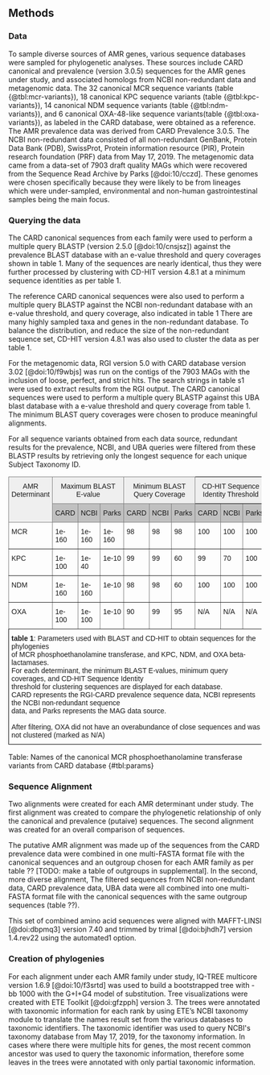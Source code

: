 ## Methods

### Data

To sample diverse sources of AMR genes, various sequence databases were sampled for phylogenetic analyses.
These sources include CARD canonical and prevalence (version 3.0.5) sequences for the AMR genes under study, and associated homologs from NCBI non-redundant data and metagenomic data.
The 32 canonical MCR sequence variants (table {@tbl:mcr-variants}), 18 canonical KPC sequence variants (table {@tbl:kpc-variants}), 14 canonical NDM sequence variants (table {@tbl:ndm-variants}), and 6 canonical OXA-48-like sequence variants(table {@tbl:oxa-variants}), as labeled in the CARD database, were obtained as a reference. The AMR prevalence data was derived from CARD Prevalence 3.0.5. 
The NCBI non-redundant data consisted of all non-redundant GenBank, Protein Data Bank (PDB), SwissProt, Protein information resource (PIR), Protein research foundation (PRF) data from May 17, 2019.
The metagenomic data came from a data-set of 7903 draft quality MAGs which were recovered from the Sequence Read Archive by Parks [@doi:10/cczd]. These genomes were chosen specifically because they were likely to be from lineages which were under-sampled, environmental and non-human gastrointestinal samples being the main focus.

### Querying the data

The CARD canonical sequences from each family were used to perform a multiple query BLASTP (version 2.5.0 [@doi:10/cnsjsz]) against the prevalence BLAST database with an e-value threshold and query coverages shown in table 1. 
Many of the sequences are nearly identical, thus they were further processed by clustering with CD-HIT version 4.8.1 at a minimum sequence identities as per table 1.

The reference CARD canonical sequences were also used to perform a multiple query BLASTP against the NCBI non-redundant database with an e-value threshold, and query coverage, also indicated in table 1
There are many highly sampled taxa and genes in the non-redundant database. 
To balance the distribution, and reduce the size of the non-redundant sequence set, CD-HIT version 4.8.1 was also used to cluster the data as per table 1.

For the metagenomic data, RGI version 5.0 with CARD database version 3.02 [@doi:10/f9wbjs] was run on the contigs of the 7903 MAGs with the inclusion of loose, perfect, and strict hits.
The search strings in table s1 were used to extract results from the RGI output.
The CARD canonical sequences were used to perform a multiple query BLASTP against this UBA blast database with a e-value threshold and query coverage from table 1.
The minimum BLAST query coverages were chosen to produce meaningful alignments.

For all sequence variants obtained from each data source, redundant results for the prevalence, NCBI, and UBA queries were filtered from these BLASTP results by retrieving only the longest sequence for each unique Subject Taxonomy ID. 

<style type="text/css">
.tg  {border-collapse:collapse;border-spacing:0;}
.tg td{border-color:black;border-style:solid;border-width:1px;font-family:Arial, sans-serif;font-size:14px;
  overflow:hidden;padding:10px 5px;word-break:normal;}
.tg th{border-color:black;border-style:solid;border-width:1px;font-family:Arial, sans-serif;font-size:14px;
  font-weight:normal;overflow:hidden;padding:10px 5px;word-break:normal;}
.tg .tg-yj5y{background-color:#efefef;border-color:inherit;text-align:center;vertical-align:top}
.tg .tg-j4pq{background-color:#efefef;border-color:#000000;text-align:center;vertical-align:top}
.tg .tg-llyw{background-color:#c0c0c0;border-color:inherit;text-align:left;vertical-align:top}
.tg .tg-0pky{border-color:inherit;text-align:left;vertical-align:top}
.tg .tg-0lax{text-align:left;vertical-align:top}
</style>
<table class="tg">
<thead>
  <tr>
    <th class="tg-yj5y" rowspan="2">AMR<br>Determinant</th>
    <th class="tg-yj5y" colspan="3">Maximum BLAST<br>E-value<br></th>
    <th class="tg-yj5y" colspan="3">Minimum BLAST <br>Query Coverage</th>
    <th class="tg-j4pq" colspan="3">CD-HIT Sequence <br>Identity Threshold</th>
  </tr>
  <tr>
    <td class="tg-llyw">CARD<br></td>
    <td class="tg-llyw">NCBI<br></td>
    <td class="tg-llyw">Parks<br></td>
    <td class="tg-llyw">CARD<br></td>
    <td class="tg-llyw">NCBI<br></td>
    <td class="tg-llyw">Parks<br></td>
    <td class="tg-llyw">CARD<br></td>
    <td class="tg-llyw">NCBI<br></td>
    <td class="tg-llyw">Parks<br></td>
  </tr>
</thead>
<tbody>
  <tr>
    <td class="tg-0pky">MCR<br></td>
    <td class="tg-0pky">1e-160</td>
    <td class="tg-0pky">1e-160</td>
    <td class="tg-0pky">1e-160</td>
    <td class="tg-0pky">98</td>
    <td class="tg-0pky">98</td>
    <td class="tg-0pky">98</td>
    <td class="tg-0pky">100</td>
    <td class="tg-0pky">100</td>
    <td class="tg-0pky">100</td>
  </tr>
  <tr>
    <td class="tg-0pky">KPC</td>
    <td class="tg-0pky">1e-100</td>
    <td class="tg-0pky">1e-40</td>
    <td class="tg-0pky">1e-10</td>
    <td class="tg-0pky">99</td>
    <td class="tg-0pky">99</td>
    <td class="tg-0pky">60</td>
    <td class="tg-0pky">99</td>
    <td class="tg-0pky">70</td>
    <td class="tg-0pky">100</td>
  </tr>
  <tr>
    <td class="tg-0pky">NDM</td>
    <td class="tg-0pky">1e-160</td>
    <td class="tg-0pky">1e-160</td>
    <td class="tg-0pky">1e-10</td>
    <td class="tg-0pky">98</td>
    <td class="tg-0pky">98</td>
    <td class="tg-0pky">60</td>
    <td class="tg-0pky">100</td>
    <td class="tg-0pky">100 </td>
    <td class="tg-0pky">100</td>
  </tr>
  <tr>
    <td class="tg-0pky">OXA</td>
    <td class="tg-0pky">1e-100</td>
    <td class="tg-0pky">1e-100</td>
    <td class="tg-0pky">1e-10</td>
    <td class="tg-0pky">90</td>
    <td class="tg-0pky">99</td>
    <td class="tg-0pky">95</td>
    <td class="tg-0pky">N/A</td>
    <td class="tg-0pky">N/A</td>
    <td class="tg-0pky">N/A</td>
  </tr>
  <tr>
    <td class="tg-0lax" colspan="10"><b>table 1</b>: Parameters used with BLAST and CD-HIT to obtain sequences for the phylogenies<br>of MCR phosphoethanolamine transferase, and KPC, NDM, and OXA beta-lactamases.<br>For each determinant, the minimum BLAST E-values, minimum query coverages, and CD-HIT Sequence Identity <br>threshold for clustering sequences are displayed for each database.<br>CARD represents the RGI-CARD prevalence sequence data, NCBI represents the NCBI non-redundant sequence<br>data, and Parks represents the MAG data source.<br><br>After filtering, OXA did not have an overabundance of close sequences and was not clustered (marked as N/A)<br></td>
  </tr>
</tbody>
</table>
Table: Names of the canonical MCR phosphoethanolamine transferase variants from CARD database {#tbl:params}

### Sequence Alignment

Two alignments were created for each AMR determinant under study.
The first alignment was created to compare the phylogenetic relationship of only the canonical and prevalence (putaive) sequences.
The second alignment was created for an overall comparison of sequences.

The putative AMR alignment was made up of the sequences from the CARD prevalence data were combined in one multi-FASTA format file with the canonical sequences and an outgroup chosen for each AMR family as per table ?? [TODO: make a table of outgroups in supplemental]. 
In the second, more diverse alignment, The filtered sequences from NCBI non-redundant data, CARD prevalence data, UBA data were all combined into one multi-FASTA format file with the canonical sequences with the same outgroup sequences (table ??).

This set of combined amino acid sequences were aligned with MAFFT-LINSI [@doi:dbpmq3] version 7.40 and trimmed by trimal [@doi:bjhdh7] version 1.4.rev22 using the automated1 option.

### Creation of phylogenies

For each alignment under each AMR family under study, IQ-TREE multicore version 1.6.9 [@doi:10/f3srtd] was used to build a bootstrapped tree with -bb 1000 with the G+I+G4 model of substitution. 
Tree visualizations were created with ETE Toolkit [@doi:gfzpph] version 3.
The trees were annotated with taxonomic information for each rank by using ETE’s NCBI taxonomy module to translate the names result set from the various databases to taxonomic identifiers.
The taxonomic identifier was used to query NCBI's taxonomy database from May 17, 2019, for the taxonomy information.
In cases where there were multiple hits for genes, the most recent common ancestor was used to query the taxonomic information, therefore some leaves in the trees were annotated with only partial taxonomic information.

